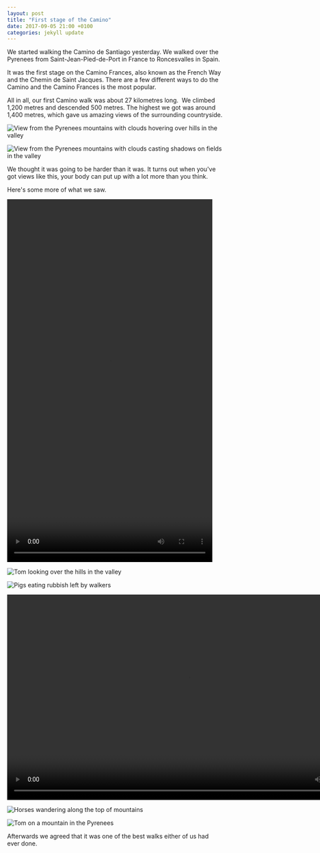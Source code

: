 ```yaml
---
layout: post
title: "First stage of the Camino"
date: 2017-09-05 21:00 +0100
categories: jekyll update
---
```


We started walking the Camino de Santiago yesterday. We walked over the Pyrenees from Saint-Jean-Pied-de-Port in France to Roncesvalles in Spain. 

It was the first stage on the Camino Frances, also known as the French Way and the Chemin de Saint Jacques. There are a few different ways to do the Camino and the Camino Frances is the most popular. 

All in all, our first Camino walk was about 27 kilometres long.  We climbed 1,200 metres and descended 500 metres. The highest we got was around 1,400 metres, which gave us amazing views of the surrounding countryside.

![View from the Pyrenees mountains with clouds hovering over hills in the valley](https://github.com/tombye/trexit/raw/gh-pages/assets/images/views-walking-the-pyrenees-1.jpg)

![View from the Pyrenees mountains with clouds casting shadows on fields in the valley](https://github.com/tombye/trexit/raw/gh-pages/assets/images/views-walking-the-pyrenees-2.jpg)

We thought it was going to be harder than it was. It turns out when you've got views like this, your body can put up with a lot more than you think.

Here's some more of what we saw.

<video src="https://github.com/tombye/trexit/raw/gh-pages/assets/images/eagles-soaring-over-pyrenees.mp4" controls height="848" width="480" preload="metadata"><a href="https://github.com/tombye/trexit/raw/gh-pages/assets/images/eagles-soaring-over-pyrenees.mp4">Download this video of eagles soaring over the Pyrenees.</a></video>

![Tom looking over the hills in the valley](https://github.com/tombye/trexit/raw/gh-pages/assets/images/tom-facing-mountains-in-pyrenees.jpg)

![Pigs eating rubbish left by walkers](https://github.com/tombye/trexit/raw/gh-pages/assets/images/pigs-in-pyrenees.jpg)

<video src="https://github.com/tombye/trexit/raw/gh-pages/assets/images/sheep-in-the-pyrenees.mp4" controls height="480" width="848" preload="metadata"><a href=" https://github.com/tombye/trexit/raw/gh-pages/assets/images/sheep-in-the-pyrenees.mp4">Download this video of sheep in the Pyrenees.</a></video>

![Horses wandering along the top of mountains](https://github.com/tombye/trexit/raw/gh-pages/assets/images/horse-in-pyrenees.jpg)

![Tom on a mountain in the Pyrenees](https://github.com/tombye/trexit/raw/gh-pages/assets/images/tom-on-a-mountain-in-the-pyrenees.jpg)

Afterwards we agreed that it was one of the best walks either of us had ever done.
